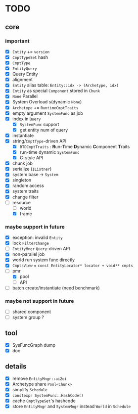 # TODO

## core

### important

- [x] `Entity` += `version`
- [x] `CmptTypeSet` hash
- [x] `CmptType`
- [x] `EntityQuery`
- [x] Query Entity
- [x] alignment
- [x] `Entity` alias table: `Entity::idx -> (Archetype, idx)`
- [x] `Entity` as special `Component` stored in `Chunk`
- [x] `None` Parallel
- [x] System Overload s(dynamic `None`)
- [x] `Archetype` += `RuntimeCmptTraits`
- [x] empty argument `SystemFunc` as job
- [x] index in `Query`
    - [x] `SystemFunc` support
    - [x] get entity num of query
- [x] instantiate
- [x] string/`CmptType`-driven API
    - [x] `RTDCmptTraits` : **R**un-**T**ime **D**ynamic **C**omponent **T**raits
    - [x] run-time dynamic `SystemFunc`
    - [x] C-style API
- [x] chunk job
- [x] serialize (`IListner`)
- [x] system base -> `System`
- [x] singleton
- [x] random access
- [x] system traits
- [x] change filter
- [ ] resource
    - [ ] world
    - [x] frame

### maybe support in future

- [x] exception: invalid `Entity`
- [x] lock `FilterChange`
- [ ] `EntityMngr` `Query`-driven API
- [x] non-parallel job
- [x] world run system func directly
- [x] `CmptsView` = `const EntityLocator* locator + void** cmpts`
- [ ] pmr
    - [x] pool
    - [ ] API
- [ ] batch create/instantiate (need benchmark)

### maybe not support in future

- [ ] shared component
- [ ] system group ?

## tool

- [x] SysFuncGraph dump
- [x] doc

## details

- [x] remove `EntityMngr::ai2ei`
- [x] Archetype share `Pool<Chunk>`
- [x] simplify `Schedule`
- [x] `constexpr SystemFunc::HashCode()`
- [x] cache `CmptTypeSet`'s hashcode
- [x] store `EntityMngr` and `SystemMngr` instead `World` in `Schedule` 